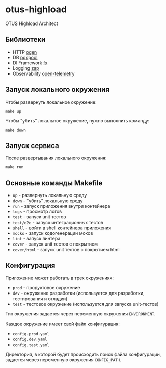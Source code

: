 # otus-highload
OTUS Highload Architect

## Библиотеки

- HTTP [ogen](https://github.com/ogen-go/ogen)
- DB [pgxpool](https://github.com/jackc/pgx) 
- DI Framework [fx](https://github.com/uber-go/fx)
- Logging [zap](https://github.com/uber-go/zap)
- Observability [open-telemetry](https://github.com/open-telemetry/opentelemetry-go)

## Запуск локального окружения

Чтобы развернуть локальное окружение:

```shell
make up
```

Чтобы "убить" локальное окружение, нужно выполнить команду:

```shell
make down
```

## Запуск сервиса

После развертывания локального окружения:

```shell
make run
```

## Основные команды Makefile

- `up` - развернуть локальную среду
- `down` - "убить" локальную среду
- `run` - запуск приложения внутри контейнера
- `logs` - просмотр логов 
- `test` - запуск unit тестов
- `test/e2e` - запуск интеграционных тестов
- `shell` - войти в shell контейнера приложения
- `mocks` - запуск кодогенерации моков
- `lint` - запуск линтера
- `cover` - запуск unit тестов с покрытием 
- `cover/html` - запуск unit тестов с покрытием html

## Конфигурация

Приложение может работать в трех окружениях:

- `prod` - продуктовое окружение
- `dev` - окружение разработки (используется для разработки, тестирования и отладки)
- `test` - тестовое окружение (используется для запуска unit-тестов)

Тип окружения задается через переменную окружения `ENVIRONMENT`.

Каждое окружение имеет свой файл конфигурация:

- `config.prod.yaml`
- `config.dev.yaml`
- `config.test.yaml`

Директория, в которой будет происходить поиск файла конфигурации, задается через переменную окружения `CONFIG_PATH`.

